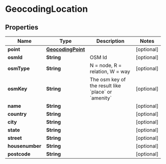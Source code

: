 
# GeocodingLocation

## Properties
Name | Type | Description | Notes
------------ | ------------- | ------------- | -------------
**point** | [**GeocodingPoint**](GeocodingPoint.md) |  |  [optional]
**osmId** | **String** | OSM Id |  [optional]
**osmType** | **String** | N &#x3D; node, R &#x3D; relation, W &#x3D; way |  [optional]
**osmKey** | **String** | The osm key of the result like &#x60;place&#x60; or &#x60;amenity&#x60; |  [optional]
**name** | **String** |  |  [optional]
**country** | **String** |  |  [optional]
**city** | **String** |  |  [optional]
**state** | **String** |  |  [optional]
**street** | **String** |  |  [optional]
**housenumber** | **String** |  |  [optional]
**postcode** | **String** |  |  [optional]



